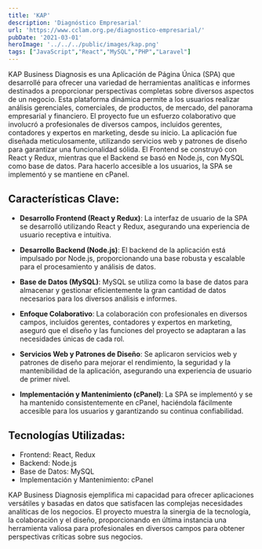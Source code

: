 ```yaml
---
title: 'KAP'
description: 'Diagnóstico Empresarial'
url: 'https://www.cclam.org.pe/diagnostico-empresarial/'
pubDate: '2021-03-01'
heroImage: '../../../public/images/kap.png'
tags: ["JavaScript","React","MySQL","PHP","Laravel"]
---
```


KAP Business Diagnosis es una Aplicación de Página Única (SPA) que desarrollé para ofrecer una variedad de herramientas analíticas e informes destinados a proporcionar perspectivas completas sobre diversos aspectos de un negocio. Esta plataforma dinámica permite a los usuarios realizar análisis gerenciales, comerciales, de productos, de mercado, del panorama empresarial y financiero. El proyecto fue un esfuerzo colaborativo que involucró a profesionales de diversos campos, incluidos gerentes, contadores y expertos en marketing, desde su inicio. La aplicación fue diseñada meticulosamente, utilizando servicios web y patrones de diseño para garantizar una funcionalidad sólida. El Frontend se construyó con React y Redux, mientras que el Backend se basó en Node.js, con MySQL como base de datos. Para hacerlo accesible a los usuarios, la SPA se implementó y se mantiene en cPanel.

## Características Clave:

- **Desarrollo Frontend (React y Redux)**:
La interfaz de usuario de la SPA se desarrolló utilizando React y Redux, asegurando una experiencia de usuario receptiva e intuitiva.

- **Desarrollo Backend (Node.js)**:
El backend de la aplicación está impulsado por Node.js, proporcionando una base robusta y escalable para el procesamiento y análisis de datos.

- **Base de Datos (MySQL)**:
MySQL se utiliza como la base de datos para almacenar y gestionar eficientemente la gran cantidad de datos necesarios para los diversos análisis e informes.

- **Enfoque Colaborativo**:
La colaboración con profesionales en diversos campos, incluidos gerentes, contadores y expertos en marketing, aseguró que el diseño y las funciones del proyecto se adaptaran a las necesidades únicas de cada rol.

- **Servicios Web y Patrones de Diseño**:
Se aplicaron servicios web y patrones de diseño para mejorar el rendimiento, la seguridad y la mantenibilidad de la aplicación, asegurando una experiencia de usuario de primer nivel.

- **Implementación y Mantenimiento (cPanel)**:
La SPA se implementó y se ha mantenido consistentemente en cPanel, haciéndola fácilmente accesible para los usuarios y garantizando su continua confiabilidad.

## Tecnologías Utilizadas:

- Frontend: React, Redux
- Backend: Node.js
- Base de Datos: MySQL
- Implementación y Mantenimiento: cPanel

KAP Business Diagnosis ejemplifica mi capacidad para ofrecer aplicaciones versátiles y basadas en datos que satisfacen las complejas necesidades analíticas de los negocios. El proyecto muestra la sinergia de la tecnología, la colaboración y el diseño, proporcionando en última instancia una herramienta valiosa para profesionales en diversos campos para obtener perspectivas críticas sobre sus negocios.
